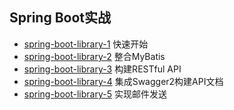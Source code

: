 ## Spring Boot实战
* <a href="https://github.com/withstars/Spring-Boot-Demo/tree/master/spring-boot-library-1">spring-boot-library-1</a> 快速开始
* <a href="https://github.com/withstars/Spring-Boot-Demo/tree/master/spring-boot-library-2">spring-boot-library-2</a> 整合MyBatis
* <a href="https://github.com/withstars/Spring-Boot-Demo/tree/master/spring-boot-library-3">spring-boot-library-3</a> 构建RESTful API
* <a href="https://github.com/withstars/Spring-Boot-Demo/tree/master/spring-boot-library-4">spring-boot-library-4</a> 集成Swagger2构建API文档
* <a href="https://github.com/withstars/Spring-Boot-Demo/tree/master/spring-boot-library-5">spring-boot-library-5</a> 实现邮件发送